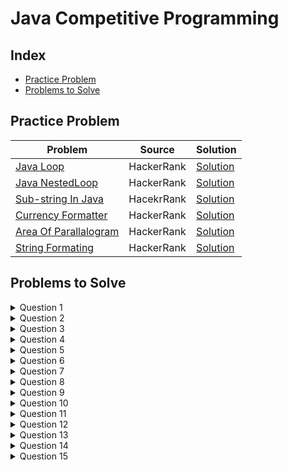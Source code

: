 # Java Competitive Programming

## Index
- [Practice Problem](#practice-problem)
- [Problems to Solve](#problems-to-solve)

## Practice Problem
| Problem | Source | Solution |
|---------|--------|----------|
|[Java Loop](https://www.hackerrank.com/challenges/java-loops-i/problem?isFullScreen=true) | HackerRank | [Solution](https://github.com/komalpatel300902/Java-Competitive-Programming/blob/master/Src/PracticeProblemJavaLoop.java)|
|[Java NestedLoop](https://www.hackerrank.com/challenges/java-loops/problem?isFullScreen=true)| HackerRank | [Solution](https://github.com/komalpatel300902/Java-Competitive-Programming/blob/master/Src/PracticeProblemJavaNestedLoop.java)|
|[Sub-string In Java](https://www.hackerrank.com/challenges/java-substring/problem?isFullScreen=true) | HacekrRank | [Solution](https://github.com/komalpatel300902/Java-Competitive-Programming/blob/master/Src/SubStringInJava.java)|
|[Currency Formatter](https://www.hackerrank.com/challenges/java-currency-formatter/problem?isFullScreen=true) | HackerRank | [Solution](https://github.com/komalpatel300902/Java-Competitive-Programming/blob/master/Src/CurrencyConverter.java)|
|[Area Of Parallalogram](https://www.hackerrank.com/challenges/java-static-initializer-block/problem?isFullScreen=true) | HackerRank| [Solution](https://github.com/komalpatel300902/Java-Competitive-Programming/blob/master/Src/AreaOfParallalogram.java)|
|[String Formating](https://www.hackerrank.com/challenges/java-output-formatting/problem?isFullScreen=true) | HackerRank | [Solution](https://github.com/komalpatel300902/Java-Competitive-Programming/blob/master/Src/StringFormating.java)

## Problems to Solve

<details>
<summary>Question 1</summary>
WAP to print following pattern. User will enter number of rows. If user enter <code>row</code> = 7 then <code>output</code> is given. <a href = "https://github.com/komalpatel300902/Java-Competitive-Programming/blob/master/Src/Pattern/HalfTriangleNumberPattern.java">[Solution]</a>
<pre>
1
22
333
4444
55555
666666
7777777
</pre>
</details>
<details>
<summary>Question 2</summary>
WAP to print following pattern. User will enter number of rows. If user enter <code>row</code> = 5 then <code>output</code> is given. <a href = "https://github.com/komalpatel300902/Java-Competitive-Programming/blob/master/Src/Pattern/HalfTrianglePattern.java">[Solution]</a>
<pre>

         *
       * *
     * * *
   * * * *
 * * * * *
</pre>
</details>
<details>
<summary>Question 3</summary>
WAP to print following pattern. User will enter number of rows. If user enter <code>row</code> = 9 then <code>output</code> is given. <a href = "https://github.com/komalpatel300902/Java-Competitive-Programming/blob/master/Src/Pattern/HollowInvertedHalfTriangle.java">[Solution]</a>
<pre>
*********
*      *
*     *
*    *
*   *
*  *
* *
**
*
</pre>
</details>

<details>
<summary>Question 4</summary>
WAP to print following pattern. User will enter number of rows and colomns. If user enter <code>row</code> = 8 and <code>column</code> = 10 then <code>output</code> is given. <a href = "https://github.com/komalpatel300902/Java-Competitive-Programming/blob/master/Src/Pattern/HollowRectangle.java">[Solution]</a>
<pre>
**********
*        *
*        *
*        *
*        *
*        *
*        *
**********
</pre>
</details>
<details>
<summary>Question 5</summary>
WAP to print following pattern. User will enter number of rows. If user enter <code>row</code> = 7 then <code>output</code> is given. <a href = "https://github.com/komalpatel300902/Java-Competitive-Programming/blob/master/Src/Pattern/NumberColumPyramidPattern.java">[Solution]</a>
<pre>
      1
     212
    32123
   4321234
  543212345
 65432123456
7654321234567
</pre>
</details>
<details>
<summary>Question 6</summary>
WAP to print following pattern. User will enter number of rows. If user enter <code>row</code> = 8 then <code>output</code> is given. <a href = "https://github.com/komalpatel300902/Java-Competitive-Programming/blob/master/Src/Pattern/NumberPattern.java.java">[Solution]</a>
<pre>
1
12
1x3
1xx4
1xxx5
1xxxx6
1xxxxx7
12345678
</pre>
</details>

<details>
<summary>Question 7</summary>
WAP to print following pattern. User will enter number of rows. If user enter <code>row</code> = 7 then <code>output</code> is given. <a href = "https://github.com/komalpatel300902/Java-Competitive-Programming/blob/master/Src/Pattern/NumberPyramidPattern.java">[Solution]</a>
<pre>
      1
     222
    33333
   4444444
  555555555
 66666666666
7777777777777
</pre>
</details>
<details>
<summary>Question 8</summary>
WAP to print following pattern. User will enter number of rows. If user enter <code>row</code> = 7 then <code>output</code> is given. <a href = "https://github.com/komalpatel300902/Java-Competitive-Programming/blob/master/Src/Pattern/PyramidPattern.java">[Solution]</a>
<pre>
      *       
     * *
    * * *
   * * * *
  * * * * *
 * * * * * *
* * * * * * * 
</pre>
</details>
<details>
<summary>Question 9</summary>
WAP to print following pattern. User will enter number of rows. If user enter <code>row</code> = 5 then <code>output</code> is given. <a href = "https://github.com/komalpatel300902/Java-Competitive-Programming/blob/master/Src/Pattern/SquareNumberPattern.java">[Solution]</a>
<pre>
000000
111111
222222
333333
444444
555555
</pre>
</details>
<details>
<summary>Question 10</summary>
WAP to print following pattern. User will enter number of rows. If user enter <code>row</code> = 5 then <code>output</code> is given. <a href = "https://github.com/komalpatel300902/Java-Competitive-Programming/blob/master/Src/Pattern/SquarePattern.java">[Solution]</a>
<pre>
* * * * * 
* * * * *
* * * * *
* * * * *
* * * * *
</pre>
</details>
<details>
<summary>Question 11</summary>
WAP to print following pattern. User will enter number of rows. If user enter <code>row</code> = 5 then <code>output</code> is given. <a href = "https://github.com/komalpatel300902/Java-Competitive-Programming/blob/master/Src/Pattern/StarDashPattern.java">[Solution]</a>
<pre>
*----
**---
***--
****-
*****
</pre>
</details>
<details>
<summary>Question 12</summary>
WAP to print following pattern. User will enter number of rows. If user enter <code>row</code> = 8 then <code>output</code> is given. <a href = "https://github.com/komalpatel300902/Java-Competitive-Programming/blob/master/Src/Pattern/StarDashPatternHorizontalMirror.java">[Solution]</a>
<pre>
* * * * * * * * 
* * * * * * * -
* * * * * * - -
* * * * * - - -
* * * * - - - -
* * * - - - - -
* * - - - - - -
* - - - - - - -
</pre>
</details>
<details>
<summary>Question 13</summary>
WAP to print following pattern. User will enter number of rows. If user enter <code>row</code> = 5 then <code>output</code> is given. <a href = "https://github.com/komalpatel300902/Java-Competitive-Programming/blob/master/Src/Pattern/StarDashPatternVerticalMirror.java">[Solution]</a>
<pre>
- - - - * 
- - - * *
- - * * *
- * * * *
* * * * *
</pre>
</details>
<details>
<summary>Question 14</summary>
WAP to print following pattern. User will enter number of rows. If user enter <code>row</code> = {2,3,5} then <code>output</code> is given. <a href = "https://github.com/komalpatel300902/Java-Competitive-Programming/blob/master/Src/Pattern/StarDashPyramidPattern.java">[Solution]</a>
<pre>
n = 2   
-*
***
n=3     
--*
-***
*****
n= 5    
----*
---***
--*****
-*******
*********
</pre>
</details>
<details>
<summary>Question 15</summary>
WAP to print following pattern. User will enter number of rows. If user enter <code>row</code> = 5 then <code>output</code> is given. <a href = "https://github.com/komalpatel300902/Java-Competitive-Programming/blob/master/Src/Pattern/TringlePattern.java">[Solution]</a>
<pre>
* 
* *       
* * *     
* * * *   
* * * * * 
</pre>
</details>